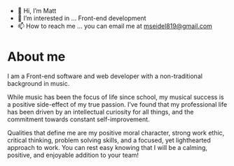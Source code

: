 - 👋 Hi, I’m Matt
- 👀 I’m interested in ... Front-end development
- 📫 How to reach me ... you can email me at mseidel819@gmail.com

<!---
mseidel819/mseidel819 is a ✨ special ✨ repository because its `README.md` (this file) appears on your GitHub profile.
You can click the Preview link to take a look at your changes.
--->
<h1> About me</h1>
<p> I am a Front-end software and web developer with a non-traditional background in music. 

While music has been the focus of life since school, my musical success is a positive side-effect of my true passion. I’ve found that my professional life has been driven by an intellectual curiosity for all things, and the commitment towards constant self-improvement.

Qualities that define me are my positive moral character, strong work ethic, critical thinking, problem solving skills, and a focused, yet lighthearted approach to work. You can rest easy knowing that I will be a calming, positive, and enjoyable addition to your team! </p>
